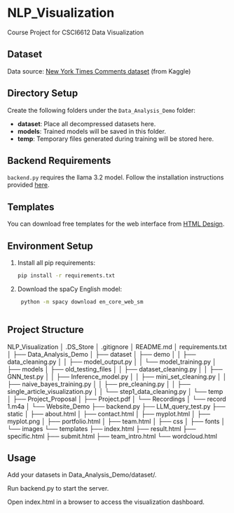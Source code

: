 # NLP_Visualization
Course Project for CSCI6612 Data Visualization

## Dataset
Data source: [New York Times Comments dataset](https://www.kaggle.com/datasets/aashita/nyt-comments) (from Kaggle)

## Directory Setup
Create the following folders under the `Data_Analysis_Demo` folder:

- **dataset**: Place all decompressed datasets here.
- **models**: Trained models will be saved in this folder.
- **temp**: Temporary files generated during training will be stored here.

## Backend Requirements
`backend.py` requires the llama 3.2 model. Follow the installation instructions provided [here](https://ollama.com/library/llama3.2).

## Templates
You can download free templates for the web interface from [HTML Design](https://html.design/).

## Environment Setup
1. Install all pip requirements:
   ```bash
   pip install -r requirements.txt
2. Download the spaCy English model:
   ```bash
    python -m spacy download en_core_web_sm



## Project Structure

NLP_Visualization │ .DS_Store │ .gitignore │ README.md │ requirements.txt │ ├── Data_Analysis_Demo │ ├── dataset │ ├── demo │ │ ├── data_cleaning.py │ │ ├── model_output.py │ │ └── model_training.py │ ├── models │ ├── old_testing_files │ │ ├── dataset_cleaning.py │ │ ├── GNN_test.py │ │ ├── Inference_model.py │ │ ├── mini_set_cleaning.py │ │ ├── naive_bayes_training.py │ │ ├── pre_cleaning.py │ │ ├── single_article_visualization.py │ │ └── step1_data_cleaning.py │ └── temp │ ├── Project_Proposal │ ├── Project.pdf │ └── Recordings │ └── record 1.m4a │ └── Website_Demo ├── backend.py ├── LLM_query_test.py ├── static │ ├── about.html │ ├── contact.html │ ├── myplot.html │ ├── myplot.png │ ├── portfolio.html │ ├── team.html │ ├── css │ ├── fonts │ └── images └── templates ├── index.html ├── result.html ├── specific.html ├── submit.html ├── team_intro.html └── wordcloud.html


## Usage
Add your datasets in Data_Analysis_Demo/dataset/.

Run backend.py to start the server.

Open index.html in a browser to access the visualization dashboard.